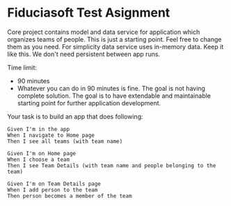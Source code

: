 # Fiduciasoft Test Asignment

Core project contains model and data service for application which organizes teams of people. This is just a starting point. 
Feel free to change them as you need. For simplicity data service uses in-memory data. Keep it like this. We don't need persistent between app runs.


Time limit:
* 90 minutes
* Whatever you can do in 90 minutes is fine. The goal is not having complete solution. The goal is to have extendable and maintainable starting point for further application development.


Your task is to build an app that does following:

```
Given I'm in the app
When I navigate to Home page
Then I see all teams (with team name)
```

```
Given I'm on Home page
When I choose a team
Then I see Team Details (with team name and people belonging to the team)
```

```
Given I'm on Team Details page
When I add person to the team
Then person becomes a member of the team
```
